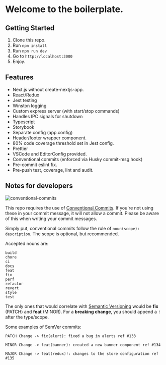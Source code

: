 # Welcome to the boilerplate.

## Getting Started

1. Clone this repo.
2. Run `npm install`
3. Run `npm run dev`
4. Go to `http://localhost:3000`
5. Enjoy.

## Features

- Next.js without create-nextjs-app.
- React/Redux
- Jest testing
- Winston logging
- Custom express server (with start/stop commands)
- Handles IPC signals for shutdown
- Typescript
- Storybook
- Separate config (app.config)
- Header/footer wrapper component.
- 80% code coverage threshold set in Jest config.
- Prettier
- VSCode and EditorConfig provided.
- Conventional commits (enforced via Husky commit-msg hook)
- Pre-commit eslint fix.
- Pre-push test, coverage, lint and audit.

## Notes for developers

![conventional-commits](https://img.shields.io/badge/Conventional%20Commits-1.0.0-brightgreen.svg)

This repo requires the use of [Conventional Commits](https://www.conventionalcommits.org/en/v1.0.0/). If you're not using these in your commit message, it will not allow a commit. Please be aware of this when writing your commit messages.

Simply put, conventional commits follow the rule of `noun(scope): description`. The scope is optional, but recommended.

Accepted nouns are:
```
build
chore
ci
docs
feat
fix
perf
refactor
revert
style
test
```
The only ones that would correlate with [Semantic Versioning](https://semver.org/) would be __fix__ (PATCH) and __feat__ (MINOR). For a __breaking change__, you should append a `!` after the type/scope.

Some examples of SemVer commits:

```
PATCH Change -> fix(alert): fixed a bug in alerts ref #133

MINOR Change -> feat(banner): created a new banner component ref #134

MAJOR Change -> feat(redux)!: changes to the store configuration ref #135
```
